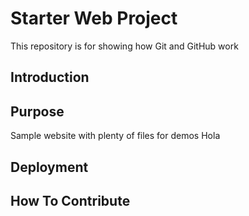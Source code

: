 # Starter Web Project

This repository is for showing how Git and GitHub work
## Introduction

## Purpose

Sample website with plenty of files for demos
Hola
## Deployment

## How To Contribute